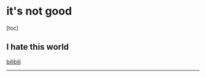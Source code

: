 # it's not good
[toc]

## I hate this world

[bilibili][1]


----

[1]: https://www.bilibili.com "bilibili"
